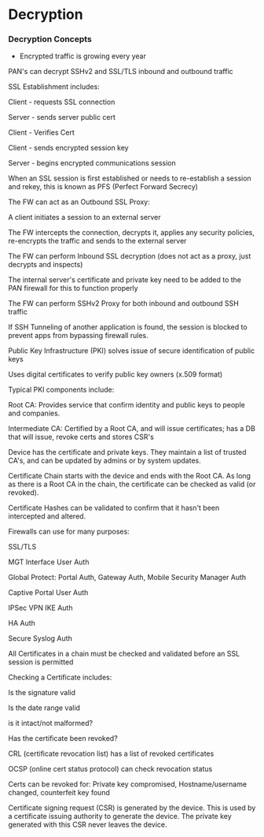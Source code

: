 # Decryption

### Decryption Concepts
* Encrypted traffic is growing every year

PAN's can decrypt SSHv2 and SSL/TLS inbound and outbound traffic

SSL Establishment includes:

Client - requests SSL connection

Server - sends server public cert

Client - Verifies Cert

Client - sends encrypted session key

Server - begins encrypted communications session

When an SSL session is first established or needs to re-establish a session and rekey, this is known as PFS (Perfect Forward Secrecy)

The FW can act as an Outbound SSL Proxy:

A client initiates a session to an external server

The FW intercepts the connection, decrypts it, applies any security policies, re-encrypts the traffic and sends to the external server

The FW can perform Inbound SSL decryption (does not act as a proxy, just decrypts and inspects)

The internal server's certificate and private key need to be added to the PAN firewall for this to function properly

The FW can perform SSHv2 Proxy for both inbound and outbound SSH traffic

If SSH Tunneling of another application is found, the session is blocked to prevent apps from bypassing firewall rules.

Public Key Infrastructure (PKI) solves issue of secure identification of public keys

Uses digital certificates to verify public key owners (x.509 format)

Typical PKI components include:

Root CA: Provides service that confirm identity and public keys to people and companies.

Intermediate CA: Certified by a Root CA, and will issue certificates; has a DB that will issue, revoke certs and stores CSR's

Device has the certificate and private keys. They maintain a list of trusted CA's, and can be updated by admins or by system updates.

Certificate Chain starts with the device and ends with the Root CA. As long as there is a Root CA in the chain, the certificate can be checked as valid (or revoked).

Certificate Hashes can be validated to confirm that it hasn't been intercepted and altered.

Firewalls can use for many purposes:

SSL/TLS

MGT Interface User Auth

Global Protect: Portal Auth, Gateway Auth, Mobile Security Manager Auth

Captive Portal User Auth

IPSec VPN IKE Auth

HA Auth

Secure Syslog Auth

All Certificates in a chain must be checked and validated before an SSL session is permitted

Checking a Certificate includes:

Is the signature valid

Is the date range valid

is it intact/not malformed?

Has the certificate been revoked?

CRL (certificate revocation list) has a list of revoked certificates

OCSP (online cert status protocol) can check revocation status

Certs can be revoked for: Private key compromised, Hostname/username changed, counterfeit key found

Certificate signing request (CSR) is generated by the device. This is used by a certificate issuing authority to generate the device. The private key generated with this CSR never leaves the device.
